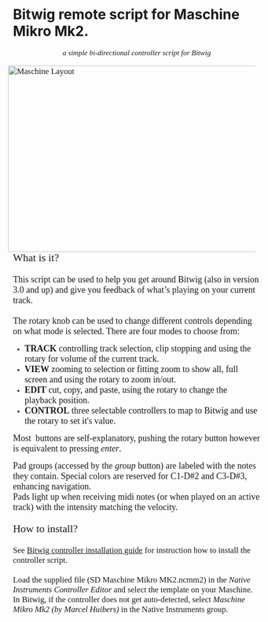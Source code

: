 # Bitwig remote script for Maschine Mikro Mk2.

<div style="text-align: center; font-style: italic;"><small><font style="font-family: Calibri;" size="+1"><small><span class="">a simple bi-directional controller script for Bitwig</span></small></font><br>
</small></div>
<br>

<div style="text-align: left; font-family: Calibri;"><big><img style="width: 643px; height: 378px;" alt="Maschine Layout" src="https://www.sounddevelopment.nl/sd/resources/images/sd_maschine_mikro_mk2.gif" align="right" hspace="10"><font size="+1"><big>What is it?</big></font></big><br>
<font size="+1"><br>
This script can be used to help you get around Bitwig (also in version
3.0 and up) and give you feedback of what&#8217;s playing on your current
track.</font><br>
<font size="+1"><br>
The rotary knob can be used to change different controls depending on what mode is selected. There are four modes to choose from:<br>
</font>
<ul>
<li><font size="+1"><span style="font-weight: bold;">TRACK</span> controlling track selection, clip stopping and using the rotary for volume of the current track.</font></li><li><font size="+1"><span style="font-weight: bold;">VIEW</span> zooming to selection or fitting zoom to show all, full screen and using the rotary to zoom in/out.</font></li><li><font size="+1"><span style="font-weight: bold;">EDIT</span> cut, copy, and paste, using the rotary to change the playback position.</font></li><li><font size="+1"><span style="font-weight: bold;">CONTROL</span> three selectable controllers to map to Bitwig and use the rotary to set it's value.</font></li>
</ul>

<font size="+1">Most&nbsp; buttons are self-explanatory, pushing the rotary button however is equivalent to pressing<span style="font-style: italic;"> enter</span>.</font><br>

<font size="+1">
Pad groups (accessed by the <span style="font-style: italic;">group</span> button) are labeled with the notes they contain. Special colors are reserve</font><font size="+1">d for C1-D#2 and C3-D#3, enhancing navigation. <br>
Pads light up when receiving midi notes (or when played on an active track) with the intensity matching the velocity.<br>
<br>
<big>How to install?</big><br>
<br>
</font><big>See <a href="https://www.bitwig.com/en/community/control_scripts/installation_guide">Bitwig controller installation guide</a> for instruction how to install the controller script.<br>
<br>
Load the supplied file (SD Maschine Mikro MK2.ncmm2) in the <span style="font-style: italic;">Native Instruments Controller Editor</span> and select the template on your Maschine.<br>
In Bitwig, if the controller does not get auto-detected, select <span style="font-style: italic;">Maschine Mikro Mk2 (by Marcel Huibers)</span> in the Native Instruments group.<br>
</big>
</div>
<br style="font-family: Calibri;">


</body></html>
